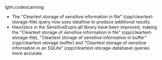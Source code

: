 lgtm,codescanning
* The "Cleartext storage of sensitive information in file" (cpp/cleartext-storage-file) query now uses dataflow to produce additional results.
* Heuristics in the SensitiveExprs.qll library have been improved, making the "Cleartext storage of sensitive information in file" (cpp/cleartext-storage-file), "Cleartext storage of sensitive information in buffer" (cpp/cleartext-storage-buffer) and "Cleartext storage of sensitive information in an SQLite" (cpp/cleartext-storage-database) queries more accurate.
